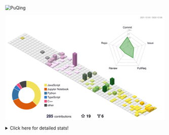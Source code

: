 ![PuQing](https://user-images.githubusercontent.com/27223114/171565019-9a56fae6-b08b-421f-99db-7e830da42371.png)

![](./profile-3d-contrib/profile-season-animate.svg)

<details>
<summary>Click here for detailed stats!</summary>

<!--START_SECTION:waka-->
**I'm a Night 🦉** 

```text
🌞 Morning    47 commits     ███░░░░░░░░░░░░░░░░░░░░░░   11.96% 
🌆 Daytime    129 commits    ████████░░░░░░░░░░░░░░░░░   32.82% 
🌃 Evening    117 commits    ███████░░░░░░░░░░░░░░░░░░   29.77% 
🌙 Night      100 commits    ██████░░░░░░░░░░░░░░░░░░░   25.45%

```


📊 **This Week I Spent My Time On** 

```text
💬 Programming Languages: 
JavaScript               3 hrs 37 mins       ██████████░░░░░░░░░░░░░░░   39.61% 
C++                      2 hrs 41 mins       ███████░░░░░░░░░░░░░░░░░░   29.46% 
Python                   1 hr 26 mins        ████░░░░░░░░░░░░░░░░░░░░░   15.68% 
C                        45 mins             ██░░░░░░░░░░░░░░░░░░░░░░░   8.35% 
Jupyter Notebook         16 mins             ░░░░░░░░░░░░░░░░░░░░░░░░░   3.06%

🔥 Editors: 
VS Code                  9 hrs 8 mins        █████████████████████████   100.0%

💻 Operating System: 
Mac                      7 hrs 37 mins       ████████████████████░░░░░   83.42% 
Windows                  1 hr 30 mins        ████░░░░░░░░░░░░░░░░░░░░░   16.58%

```


<!--END_SECTION:waka-->
</details>
